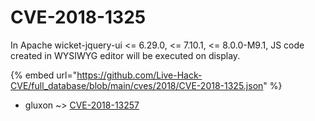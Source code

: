 # CVE-2018-1325

In Apache wicket-jquery-ui <= 6.29.0, <= 7.10.1, <= 8.0.0-M9.1, JS code created in WYSIWYG editor will be executed on display.

{% embed url="https://github.com/Live-Hack-CVE/full_database/blob/main/cves/2018/CVE-2018-1325.json" %}


* gluxon ~> [CVE-2018-13257](https://www.alice-snow.ru/2018/database/cve-2018-1325/cve-2018-13257-gluxon)